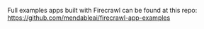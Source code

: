 Full examples apps built with Firecrawl can be found at this repo: https://github.com/mendableai/firecrawl-app-examples
